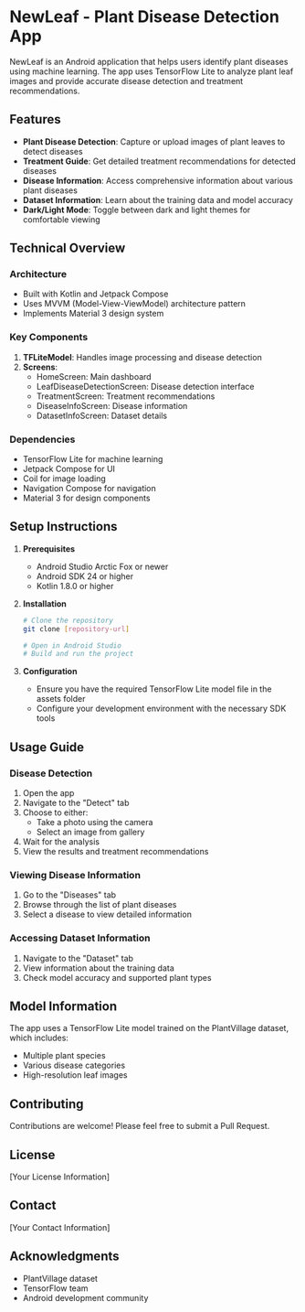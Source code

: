 # NewLeaf - Plant Disease Detection App

NewLeaf is an Android application that helps users identify plant diseases using machine learning. The app uses TensorFlow Lite to analyze plant leaf images and provide accurate disease detection and treatment recommendations.

## Features

- **Plant Disease Detection**: Capture or upload images of plant leaves to detect diseases
- **Treatment Guide**: Get detailed treatment recommendations for detected diseases
- **Disease Information**: Access comprehensive information about various plant diseases
- **Dataset Information**: Learn about the training data and model accuracy
- **Dark/Light Mode**: Toggle between dark and light themes for comfortable viewing

## Technical Overview

### Architecture
- Built with Kotlin and Jetpack Compose
- Uses MVVM (Model-View-ViewModel) architecture pattern
- Implements Material 3 design system

### Key Components
1. **TFLiteModel**: Handles image processing and disease detection
2. **Screens**:
   - HomeScreen: Main dashboard
   - LeafDiseaseDetectionScreen: Disease detection interface
   - TreatmentScreen: Treatment recommendations
   - DiseaseInfoScreen: Disease information
   - DatasetInfoScreen: Dataset details

### Dependencies
- TensorFlow Lite for machine learning
- Jetpack Compose for UI
- Coil for image loading
- Navigation Compose for navigation
- Material 3 for design components

## Setup Instructions

1. **Prerequisites**
   - Android Studio Arctic Fox or newer
   - Android SDK 24 or higher
   - Kotlin 1.8.0 or higher

2. **Installation**
   ```bash
   # Clone the repository
   git clone [repository-url]
   
   # Open in Android Studio
   # Build and run the project
   ```

3. **Configuration**
   - Ensure you have the required TensorFlow Lite model file in the assets folder
   - Configure your development environment with the necessary SDK tools

## Usage Guide

### Disease Detection
1. Open the app
2. Navigate to the "Detect" tab
3. Choose to either:
   - Take a photo using the camera
   - Select an image from gallery
4. Wait for the analysis
5. View the results and treatment recommendations

### Viewing Disease Information
1. Go to the "Diseases" tab
2. Browse through the list of plant diseases
3. Select a disease to view detailed information

### Accessing Dataset Information
1. Navigate to the "Dataset" tab
2. View information about the training data
3. Check model accuracy and supported plant types

## Model Information

The app uses a TensorFlow Lite model trained on the PlantVillage dataset, which includes:
- Multiple plant species
- Various disease categories
- High-resolution leaf images

## Contributing

Contributions are welcome! Please feel free to submit a Pull Request.

## License

[Your License Information]

## Contact

[Your Contact Information]

## Acknowledgments

- PlantVillage dataset
- TensorFlow team
- Android development community

